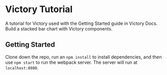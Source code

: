 # Victory Tutorial
A tutorial for Victory used with the Getting Started guide in Victory Docs. Build a stacked bar chart with Victory components.

## Getting Started
Clone down the repo, run an `npm install` to install dependencies, and then use `npm start` to run the webpack server. The server will run at `localhost:8080`.